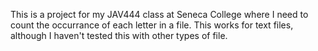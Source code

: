 This is a project for my JAV444 class at Seneca College where I need to count the occurrance of each letter in a file. This works for text
files, although I haven't tested this with other types of file.

